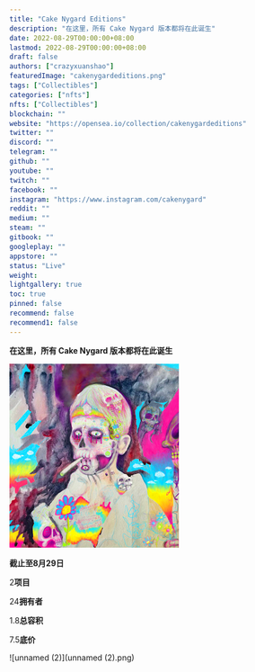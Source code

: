 ```yaml
---
title: "Cake Nygard Editions"
description: "在这里，所有 Cake Nygard 版本都将在此诞生"
date: 2022-08-29T00:00:00+08:00
lastmod: 2022-08-29T00:00:00+08:00
draft: false
authors: ["crazyxuanshao"]
featuredImage: "cakenygardeditions.png"
tags: ["Collectibles"]
categories: ["nfts"]
nfts: ["Collectibles"]
blockchain: ""
website: "https://opensea.io/collection/cakenygardeditions"
twitter: ""
discord: ""
telegram: ""
github: ""
youtube: ""
twitch: ""
facebook: ""
instagram: "https://www.instagram.com/cakenygard"
reddit: ""
medium: ""
steam: ""
gitbook: ""
googleplay: ""
appstore: ""
status: "Live"
weight: 
lightgallery: true
toc: true
pinned: false
recommend: false
recommend1: false
---
```

**在这里，所有 Cake Nygard 版本都将在此诞生**

![unnamed](unnamed.png)

**截止至8月29日**

2**项目**

24**拥有者**

1.8**总容积**

7.5**底价**

![unnamed (2)](unnamed (2).png)